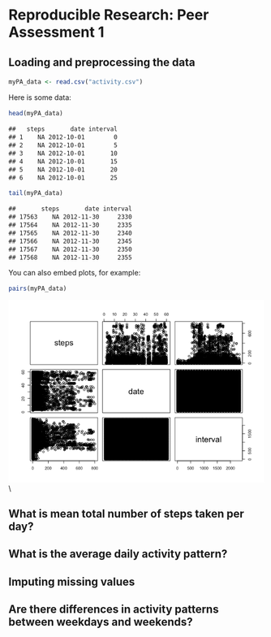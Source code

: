 # Reproducible Research: Peer Assessment 1


## Loading and preprocessing the data


```r
myPA_data <- read.csv("activity.csv")
```

Here is some data:


```r
head(myPA_data)
```

```
##   steps       date interval
## 1    NA 2012-10-01        0
## 2    NA 2012-10-01        5
## 3    NA 2012-10-01       10
## 4    NA 2012-10-01       15
## 5    NA 2012-10-01       20
## 6    NA 2012-10-01       25
```

```r
tail(myPA_data)
```

```
##       steps       date interval
## 17563    NA 2012-11-30     2330
## 17564    NA 2012-11-30     2335
## 17565    NA 2012-11-30     2340
## 17566    NA 2012-11-30     2345
## 17567    NA 2012-11-30     2350
## 17568    NA 2012-11-30     2355
```

You can also embed plots, for example:


```r
pairs(myPA_data)
```

![plot of chunk unnamed-chunk-3](./PA1_My_2nd_attempt_files/figure-html/unnamed-chunk-3.png) 
\
## What is mean total number of steps taken per day?



## What is the average daily activity pattern?



## Imputing missing values



## Are there differences in activity patterns between weekdays and weekends?
